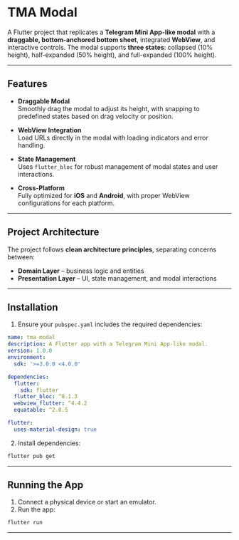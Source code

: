 # TMA Modal

A Flutter project that replicates a **Telegram Mini App-like modal** with a **draggable, bottom-anchored bottom sheet**, integrated **WebView**, and interactive controls. The modal supports **three states**: collapsed (10% height), half-expanded (50% height), and full-expanded (100% height).

---

## Features

- **Draggable Modal**  
  Smoothly drag the modal to adjust its height, with snapping to predefined states based on drag velocity or position.  

- **WebView Integration**  
  Load URLs directly in the modal with loading indicators and error handling.  

- **State Management**  
  Uses `flutter_bloc` for robust management of modal states and user interactions.  

- **Cross-Platform**  
  Fully optimized for **iOS** and **Android**, with proper WebView configurations for each platform.  

---

## Project Architecture

The project follows **clean architecture principles**, separating concerns between:

- **Domain Layer** – business logic and entities  
- **Presentation Layer** – UI, state management, and modal interactions  

---

## Installation

1. Ensure your `pubspec.yaml` includes the required dependencies:

```yaml
name: tma_modal
description: A Flutter app with a Telegram Mini App-like modal.
version: 1.0.0
environment:
  sdk: '>=3.0.0 <4.0.0'

dependencies:
  flutter:
    sdk: flutter
  flutter_bloc: ^8.1.3
  webview_flutter: ^4.4.2
  equatable: ^2.0.5

flutter:
  uses-material-design: true
````

2. Install dependencies:

```bash
flutter pub get
```

---

## Running the App

1. Connect a physical device or start an emulator.
2. Run the app:

```bash
flutter run
```

---
